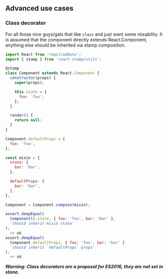 ## Advanced use cases

### Class decorator

For all those nice guys/gals that like `class` and just want some mixability. It is assumed that the component directly extends React.Component, anything else should be inherited via stamp composition.

```js
import React from 'react/addons';
import { stamp } from 'react-stamp/utils';

@stamp
class Component extends React.Component {
  constructor(props) {
    super(props);

    this.state = {
      foo: 'foo',
    };
  }

  render() {
    return null;
  }
}

Component.defaultProps = {
  foo: 'foo',
};

const mixin = {
  state: {
    bar: 'bar',
  },

  defaultProps: {
    bar: 'bar',
  },
};

Component = Component.compose(mixin);
```

```js
assert.deepEqual(
  Component().state, { foo: 'foo', bar: 'bar' },
  'should inherit mixin state'
);
  >> ok
assert.deepEqual(
  Component.defaultProps, { foo: 'foo', bar: 'bar' }
  'should inherit `defaultProps` props'
);
  >> ok
```

__*Warning: Class decorators are a proposal for ES2016, they are not set in stone.*__

